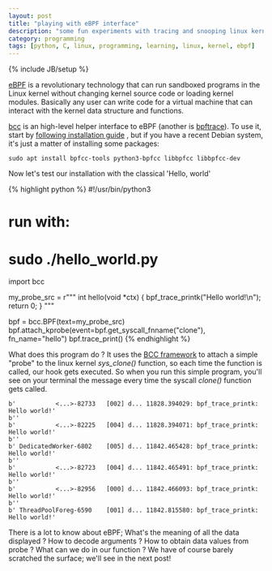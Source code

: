 ```yaml
---
layout: post
title: "playing with eBPF interface"
description: "some fun experiments with tracing and snooping linux kernel"
category: programming
tags: [python, C, linux, programming, learning, linux, kernel, ebpf]
---
```

{% include JB/setup %}

[eBPF](https://ebpf.io/) is a revolutionary technology that can run sandboxed programs in the Linux kernel without changing kernel source code or loading kernel modules. Basically any user can write code for a virtual machine that can interact with the kernel data structure and functions.

[bcc](https://github.com/iovisor/bcc) is an high-level helper interface to eBPF (another is [bpftrace](https://github.com/iovisor/bpftrace)). To use it, start by [following installation guide](https://github.com/iovisor/bcc/blob/master/INSTALL.md) , but if you have a recent Debian system, it's just a matter of installing some packages:

    sudo apt install bpfcc-tools python3-bpfcc libbpfcc libbpfcc-dev


Now let's test our installation with the classical 'Hello, world' 

{% highlight python %}
#!/usr/bin/python3
# run with:
# sudo ./hello_world.py

import bcc

my_probe_src = r"""
int hello(void *ctx) {
  bpf_trace_printk("Hello world!\n");
  return 0;
}
"""

bpf = bcc.BPF(text=my_probe_src)
bpf.attach_kprobe(event=bpf.get_syscall_fnname("clone"), fn_name="hello")
bpf.trace_print()
{% endhighlight %}

What does this program do ? It uses the [BCC framework](https://github.com/iovisor/bcc) to attach a simple "probe" to the linux kernel *sys_clone()* function, so each time the function is called, our hook gets executed. 
So when you run this simple program, you'll see on your terminal the message every time the syscall *clone()* function gets called. 

    b'           <...>-82733   [002] d... 11828.394029: bpf_trace_printk: Hello world!'
    b''
    b'           <...>-82225   [004] d... 11828.394071: bpf_trace_printk: Hello world!'
    b''
    b' DedicatedWorker-6802    [005] d... 11842.465428: bpf_trace_printk: Hello world!'
    b''
    b'           <...>-82723   [004] d... 11842.465491: bpf_trace_printk: Hello world!'
    b''
    b'           <...>-82956   [000] d... 11842.466093: bpf_trace_printk: Hello world!'
    b''
    b' ThreadPoolForeg-6590    [001] d... 11842.815580: bpf_trace_printk: Hello world!'


There is a lot to know about eBPF; What's the meaning of all the data displayed ? How to decode arguments ? How to obtain data values from probe ? What can we do in our function ? We have of course barely scratched the surface; we'll see in the next post!





